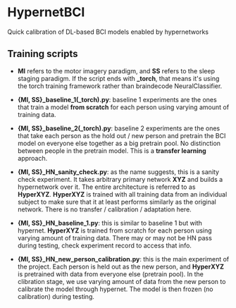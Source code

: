 # HypernetBCI
Quick calibration of DL-based BCI models enabled by hypernetworks

## Training scripts
* **MI** refers to the motor imagery paradigm, and **SS** refers to the sleep staging paradigm. If the script ends with **_torch**, that means it's using the torch training framework rather than braindecode NeuralClassifier.

* **{MI, SS}_baseline_1(_torch).py**: baseline 1 experiments are the ones that train a model **from scratch** for each person using varying amount of training data. 

* **{MI, SS}_baseline_2(_torch).py**: baseline 2 experiments are the ones that take each person as the hold out / new person and pretrain the BCI model on everyone else together as a big pretrain pool. No distinction between people in the pretrain model. This is a **transfer learning** approach.

* **{MI, SS}_HN_sanity_check.py**: as the name suggests, this is a sanity check experiment. It takes arbitrary primary network **XYZ** and builds a hypernetwork over it. The entire architecture is referred to as **HyperXYZ**. **HyperXYZ** is trained with all training data from an individual subject to make sure that it at least performs similarly as the original network. There is no transfer / calibration / adaptation here.

* **{MI, SS}_HN_baseline_1.py**: this is similar to baseline 1 but with hypernet. **HyperXYZ** is trained from scratch for each person using varying amount of training data. There may or may not be HN pass during testing, check experiment record to access that info.

* **{MI, SS}_HN_new_person_calibration.py**: this is the main experiment of the project. Each person is held out as the new person, and **HyperXYZ** is pretrained with data from everyone else (pretrain pool). In the clibration stage, we use varying amount of data from the new person to calibrate the model through hypernet. The model is then frozen (no calibration) during testing.
